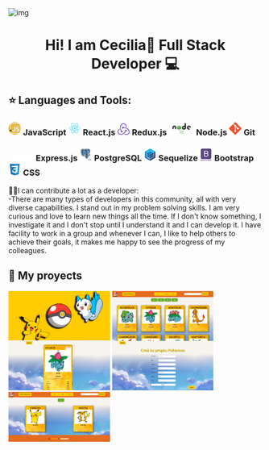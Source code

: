 <img src ='https://media.giphy.com/media/EWqZuU1dEvc3PfWGy6/giphy.gif' alt='img'>
<h1 align="center">Hi! I am Cecilia👋 Full Stack Developer 💻</h1>

## :star: Languages and Tools:

<h3><img width="5%" src = './iconos/js.png'> JavaScript 
<img width="5%" src = './iconos/react.png'> React.js 
<img width="5%" src = './iconos/redux.png'> Redux.js
<img width="10%" src = './iconos/node.png'> Node.js
<img width="5%" src = './iconos/git.png'> Git
</h3>
<h3>
<img width="10%" src = './iconos/express.png'> Express.js
<img width="5%" src = './iconos/postgresSql.png'> PostgreSQL
<img width="5%" src = './iconos/sequelize.png'> Sequelize
<img width="5%" src = './iconos/bootstrap.png'> Bootstrap
<img width="5%" src = './iconos/css.png'> CSS
</h3>

<p>🙋🏻I can contribute a lot as a developer:<br>
-There are many types of developers in this community, all with very diverse capabilities. I stand out in my problem solving skills. I am very curious and love to learn new things all the time. If I don't know something, I investigate it and I don't stop until I understand it and I can develop it. I have facility to work in a group and whenever I can, I like to help others to achieve their goals, it makes me happy to see the progress of my colleagues.</p>

## :pushpin: My proyects

<p>
<img align="center" width="40%" src = './img/Screenshot_1.jpg' alt='img1'>
<img align="center" width="40%" src = './img/Screenshot_2.jpg' alt='img2'>
<br>
<img width="40%" src = './img/Screenshot_3.jpg' alt='img3'>
<img width="40%" src = './img/Screenshot_4.jpg' alt='img4'>
<img width="40%" src = './img/Screenshot_5.jpg' alt='img5'>
</p>